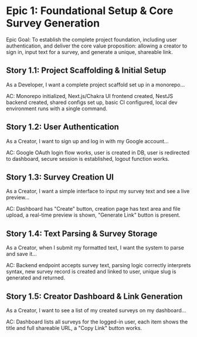 # Epic 1: Foundational Setup & Core Survey Generation

Epic Goal: To establish the complete project foundation, including user authentication, and deliver the core value proposition: allowing a creator to sign in, input text for a survey, and generate a unique, shareable link.

## Story 1.1: Project Scaffolding & Initial Setup
As a Developer, I want a complete project scaffold set up in a monorepo...

AC: Monorepo initialized, Next.js/Chakra UI frontend created, NestJS backend created, shared configs set up, basic CI configured, local dev environment runs with a single command.

## Story 1.2: User Authentication
As a Creator, I want to sign up and log in with my Google account...

AC: Google OAuth login flow works, user is created in DB, user is redirected to dashboard, secure session is established, logout function works.

## Story 1.3: Survey Creation UI
As a Creator, I want a simple interface to input my survey text and see a live preview...

AC: Dashboard has "Create" button, creation page has text area and file upload, a real-time preview is shown, "Generate Link" button is present.

## Story 1.4: Text Parsing & Survey Storage
As a Creator, when I submit my formatted text, I want the system to parse and save it...

AC: Backend endpoint accepts survey text, parsing logic correctly interprets syntax, new survey record is created and linked to user, unique slug is generated and returned.

## Story 1.5: Creator Dashboard & Link Generation
As a Creator, I want to see a list of my created surveys on my dashboard...

AC: Dashboard lists all surveys for the logged-in user, each item shows the title and full shareable URL, a "Copy Link" button works.